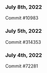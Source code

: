 ### July 8th, 2022

Commit #10983

### July 5th, 2022

Commit #314353


### July 4th, 2022

Commit #72281
